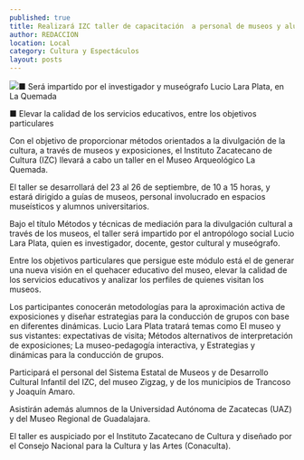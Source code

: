 ```yaml
---
published: true
title: Realizará IZC taller de capacitación  a personal de museos y alumnos
author: REDACCION
location: Local
category: Cultura y Espectáculos
layout: posts
---
```


![](http://i.imgur.com/8SkQodAm.jpg)■ Será impartido por el investigador y museógrafo Lucio Lara Plata, en La Quemada

■ Elevar la calidad de los servicios educativos, entre los objetivos particulares

Con el objetivo de proporcionar métodos orientados a la divulgación de la cultura, a través de museos y exposiciones, el Instituto Zacatecano de Cultura (IZC) llevará a cabo un taller en el Museo Arqueológico La Quemada.

 El taller se desarrollará del 23 al 26 de septiembre, de 10 a 15 horas, y estará dirigido a guías de museos, personal involucrado en espacios museísticos y alumnos universitarios.
 
Bajo el título Métodos y técnicas de mediación para la divulgación cultural a través de los museos, el taller será impartido por el antropólogo social Lucio Lara Plata, quien es investigador, docente, gestor cultural y museógrafo.

Entre los objetivos particulares que persigue este módulo está el de generar una nueva visión en el quehacer  educativo del museo, elevar la calidad de los servicios educativos y analizar los perfiles de quienes visitan los museos.

 Los participantes conocerán metodologías para la aproximación activa de exposiciones y diseñar estrategias para la conducción de grupos con base en diferentes dinámicas.
Lucio Lara Plata tratará temas como El museo y sus vistantes: expectativas de visita; Métodos alternativos de interpretación de exposiciones; La museo-pedagogía interactiva, y Estrategias  y dinámicas para la conducción de grupos.

Participará el personal del Sistema Estatal de Museos y de Desarrollo Cultural Infantil del IZC, del museo Zigzag, y de los municipios de Trancoso y Joaquín Amaro.

Asistirán además alumnos de la Universidad Autónoma de Zacatecas (UAZ) y del Museo Regional de Guadalajara.

El taller es auspiciado por el Instituto Zacatecano de Cultura y diseñado por el Consejo Nacional para la Cultura y las Artes (Conaculta).


